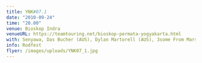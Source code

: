 ```yaml
---
title: YNK#07.1
date: "2010-09-24"
time: "20.00"
venue: Bioskop Indra
venueURL: https://teamtouring.net/bioskop-permata-yogyakarta.html
with: Senyawa, Das Bucher (AUS), Dylan Martorell (AUS), 3some From Mars & Rod Cooper (AUS)
info: Rodfest
flyer: /images/uploads/YNK07_1.jpg
---
```


#
